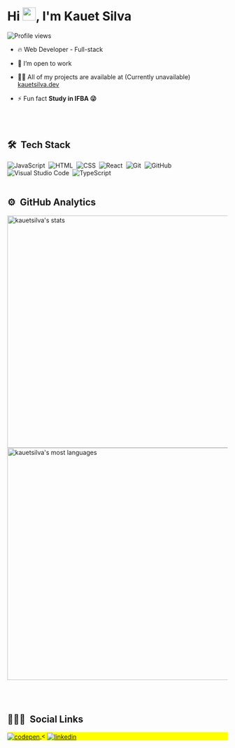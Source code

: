 <h1 align="left">Hi <img src="https://raw.githubusercontent.com/kaueMarques/kaueMarques/master/hi.gif" width="30px">, I'm Kauet Silva</h1>
<p align="left"> <img src="https://komarev.com/ghpvc/?username=kauetsilva&color=yellow" alt="Profile views" /> </p>

- 🔥 Web Developer - Full-stack

- 🔭 I’m open to work 

- 👨‍💻 All of my projects are available at (Currently unavailable) [kauetsilva.dev](https://kauetsilva.dev)

- ⚡ Fun fact **Study in IFBA 😜**

<br><br>

## 🛠 &nbsp;Tech Stack

![JavaScript](https://img.shields.io/badge/-JavaScript-05122A?style=flat&logo=javascript)&nbsp;
![HTML](https://img.shields.io/badge/-HTML-05122A?style=flat&logo=HTML5)&nbsp;
![CSS](https://img.shields.io/badge/-CSS-05122A?style=flat&logo=CSS3&logoColor=1572B6)&nbsp;
![React](https://img.shields.io/badge/-React-05122A?style=flat&logo=react)&nbsp;
![Git](https://img.shields.io/badge/-Git-05122A?style=flat&logo=git)&nbsp;
![GitHub](https://img.shields.io/badge/-GitHub-05122A?style=flat&logo=github)&nbsp;
![Visual Studio Code](https://img.shields.io/badge/-Visual%20Studio%20Code-05122A?style=flat&logo=visual-studio-code&logoColor=007ACC)&nbsp;
![TypeScript](https://img.shields.io/badge/-TypeScript-05122A?style=flat&logo=type)&nbsp;
<br><br>

## ⚙️ &nbsp;GitHub Analytics

<p align="left">
<img width="530em" src="https://github-readme-stats.vercel.app/api?username=kauetsilva&show_icons=true&theme=vision-friendly-dark" alt="kauetsilva's stats"/>
<img width="530em" src="https://github-readme-stats.vercel.app/api/top-langs/?username=kauetsilva&layout=compact&theme=vision-friendly-dark" alt="kauetsilva's most languages"/>
</p>

<br><br>

## 👨🏽‍🦲 &nbsp;Social Links

<p align="left" style="background:yellow">
<a href="https://codepen.io/kauetsilva" target="_blank">
  <img align="center" src="https://img.shields.io/badge/-kauetsilva-05122A?style=flat&logo=codepen" alt="codepen"/>
</a>
<
<a href="https://linkedin.com/in/cleciokauetsilvadearaújo" target="_blank">
  <img align="center" src="https://img.shields.io/badge/-kauetsilva-05122A?style=flat&logo=linkedin" alt="linkedin"/>
</a>

</p>



<!--
**KauetSilva/KauetSilva** is a ✨ _special_ ✨ repository because its `README.md` (this file) appears on your GitHub profile.

Here are some ideas to get you started:

- 🔭 I’m currently working on ...
- 🌱 I’m currently learning ...
- 👯 I’m looking to collaborate on ...
- 🤔 I’m looking for help with ...
- 💬 Ask me about ...
- 📫 How to reach me: ...
- 😄 Pronouns: ...
- ⚡ Fun fact: ...
-->

